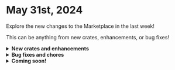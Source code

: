# May 31st, 2024

Explore the new changes to the Marketplace in the last week!

This can be anything from new crates, enhancements, or bug fixes!

<details>

<summary><strong>New crates and enhancements</strong></summary>

* Rewst: User Onboarding
  * Changed manual license approval to CWM ticket link as default behavior. To use pod notifications, set the use_pod_notifications org variable to true.
  * Updated to allow for exclusion of vars in initial description template(s) by adding `onboard_excluded_org_variables`.
  * Added support for purchasing licenses through TD SYNNEX Stellr.
  * Added Direct License purchase approval through ticket approval link by setting org variable m365_require_authorization_for_new_licenses to '1'.

</details>

<details>

<summary><strong>Bug fixes and chores</strong></summary>

* Configure Organizational Variables
  * Updated the form to correctly auto-populate with the default values from the options-generators
* Rewst: User Offboarding
  * Fixed the External Note action to set both an internal and external note if the proper conditions are met.
  * Adjusted all options-gen fields that return an ID to not allow custom input in the form.
* Sync LastLoggedInUser to PSA Config Item
  * Updated `datto_psa_configuration_items_query` to have isActive set to True to avoid inactive items being returned.
* Rewst: User Onboarding
  * Fixed workflow failures when both CWM and Halo are installed in the same org.
  * Enhanced device matching process to handle instances where systemName is not provided, preventing workflow failures.

</details>

<details>

<summary><strong>Coming soon!</strong></summary>

* Rewst: User Offboarding
  * On-prem AD support
* Document M365 Environment
  * Support for Hudu
* Document User Details
  * Support for Hudu
* Document Group Details
  * Support for Hudu
* Document Shared Mailbox Details
  * Support for Hudu

</details>
